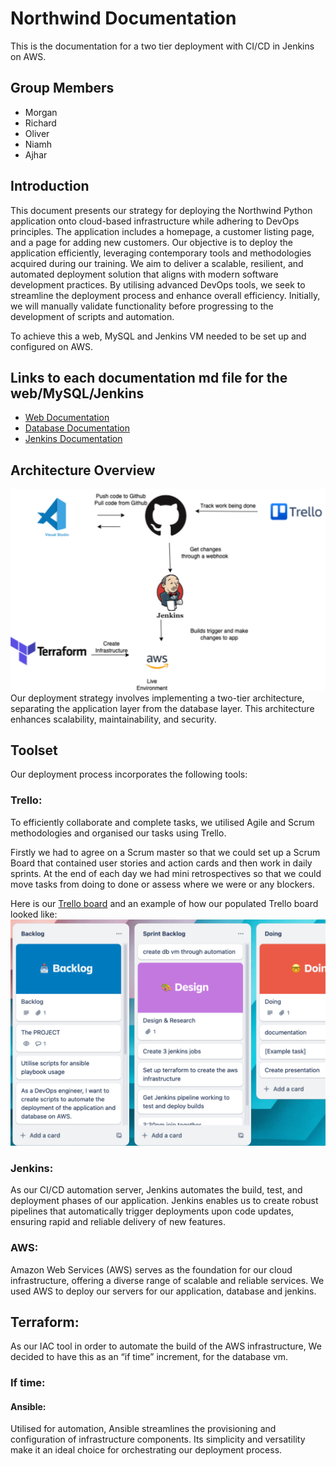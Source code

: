 # Northwind Documentation

This is the documentation for a two tier deployment with CI/CD in Jenkins on AWS.

## Group Members

- Morgan
- Richard
- Oliver
- Niamh
- Ajhar

## Introduction

This document presents our strategy for deploying the Northwind Python application onto cloud-based infrastructure while adhering to DevOps principles. The application includes a homepage, a customer listing page, and a page for adding new customers. Our objective is to deploy the application efficiently, leveraging contemporary tools and methodologies acquired during our training. We aim to deliver a scalable, resilient, and automated deployment solution that aligns with modern software development practices. By utilising advanced DevOps tools, we seek to streamline the deployment process and enhance overall efficiency. Initially, we will manually validate functionality before progressing to the development of scripts and automation.

To achieve this a web, MySQL and Jenkins VM needed to be set up and configured on AWS.

## Links to each documentation md file for the web/MySQL/Jenkins

- [Web Documentation](/Web%20Documentation.md)
- [Database Documentation](/Database%20Documentation.md)
- [Jenkins Documentation](/Jenkins%20Documentation.md)

## Architecture Overview

![alt text](img/app-img/image-10.png)
Our deployment strategy involves implementing a two-tier architecture, separating the application layer from the database layer. This architecture enhances scalability, maintainability, and security.

## Toolset

Our deployment process incorporates the following tools:

### Trello: 

To efficiently collaborate and complete tasks, we utilised Agile and Scrum methodologies and organised our tasks using Trello. 

Firstly we had to agree on a Scrum master so that we could set up a Scrum Board that contained user stories and action cards and then work in daily sprints. At the end of each day we had mini retrospectives so that we could move tasks from doing to done or assess where we were or any blockers.

Here is our [Trello board](https://trello.com/invite/b/QDreLhch/ATTI55983b89aaf73cdd3fd71ae4bed050ce7D9CD451/project) and an example of how our populated Trello board looked like:
![alt text](img/app-img/image-11.png)


### Jenkins: 

As our CI/CD automation server, Jenkins automates the build, test, and deployment phases of our application. Jenkins enables us to create robust pipelines that automatically trigger deployments upon code updates, ensuring rapid and reliable delivery of new features.

### AWS: 

Amazon Web Services (AWS) serves as the foundation for our cloud infrastructure, offering a diverse range of scalable and reliable services. We used AWS to deploy our servers for our application, database and jenkins.

## Terraform: 

As our IAC tool in order to automate the build of the AWS infrastructure, We decided to have this as an “if time” increment, for the database vm.

### If time:

#### Ansible: 

Utilised for automation, Ansible streamlines the provisioning and configuration of infrastructure components. Its simplicity and versatility make it an ideal choice for orchestrating our deployment process.


